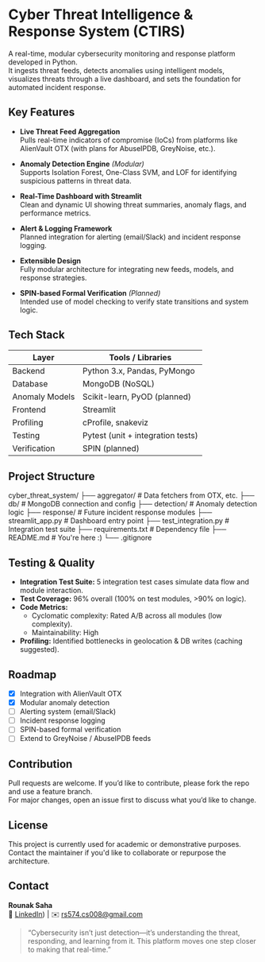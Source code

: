 # Cyber Threat Intelligence & Response System (CTIRS)

A real-time, modular cybersecurity monitoring and response platform developed in Python.  
It ingests threat feeds, detects anomalies using intelligent models, visualizes threats through a live dashboard, and sets the foundation for automated incident response.

## Key Features

- **Live Threat Feed Aggregation**  
  Pulls real-time indicators of compromise (IoCs) from platforms like AlienVault OTX (with plans for AbuseIPDB, GreyNoise, etc.).

- **Anomaly Detection Engine** *(Modular)*  
  Supports Isolation Forest, One-Class SVM, and LOF for identifying suspicious patterns in threat data.

- **Real-Time Dashboard with Streamlit**  
  Clean and dynamic UI showing threat summaries, anomaly flags, and performance metrics.

- **Alert & Logging Framework**  
  Planned integration for alerting (email/Slack) and incident response logging.

- **Extensible Design**  
  Fully modular architecture for integrating new feeds, models, and response strategies.

- **SPIN-based Formal Verification** *(Planned)*  
  Intended use of model checking to verify state transitions and system logic.

## Tech Stack

| Layer         | Tools / Libraries                      |
|---------------|----------------------------------------|
| Backend       | Python 3.x, Pandas, PyMongo            |
| Database      | MongoDB (NoSQL)                        |
| Anomaly Models| Scikit-learn, PyOD (planned)           |
| Frontend      | Streamlit                              |
| Profiling     | cProfile, snakeviz                     |
| Testing       | Pytest (unit + integration tests)      |
| Verification  | SPIN (planned)                         |

## Project Structure

cyber_threat_system/
├── aggregator/ # Data fetchers from OTX, etc.
├── db/ # MongoDB connection and config
├── detection/ # Anomaly detection logic
├── response/ # Future incident response modules
├── streamlit_app.py # Dashboard entry point
├── test_integration.py # Integration test suite
├── requirements.txt # Dependency file
├── README.md # You're here :)
└── .gitignore

## Testing & Quality

- **Integration Test Suite:** 5 integration test cases simulate data flow and module interaction.
- **Test Coverage:** 96% overall (100% on test modules, >90% on logic).
- **Code Metrics:**  
  - Cyclomatic complexity: Rated A/B across all modules (low complexity).
  - Maintainability: High
- **Profiling:** Identified bottlenecks in geolocation & DB writes (caching suggested).

## Roadmap

- [x] Integration with AlienVault OTX
- [x] Modular anomaly detection
- [ ] Alerting system (email/Slack)
- [ ] Incident response logging
- [ ] SPIN-based formal verification
- [ ] Extend to GreyNoise / AbuseIPDB feeds

## Contribution

Pull requests are welcome. If you’d like to contribute, please fork the repo and use a feature branch.  
For major changes, open an issue first to discuss what you’d like to change.

## License

This project is currently used for academic or demonstrative purposes.  
Contact the maintainer if you'd like to collaborate or repurpose the architecture.

## Contact

**Rounak Saha**  
🔗 [LinkedIn](https://www.linkedin.com/in/rounak-saha-932ab0253?utm_source=share&utm_campaign=share_via&utm_content=profile&utm_medium=android_app)) | ✉️ rs574.cs008@gmail.com

> “Cybersecurity isn’t just detection—it’s understanding the threat, responding, and learning from it. This platform moves one step closer to making that real-time.”
